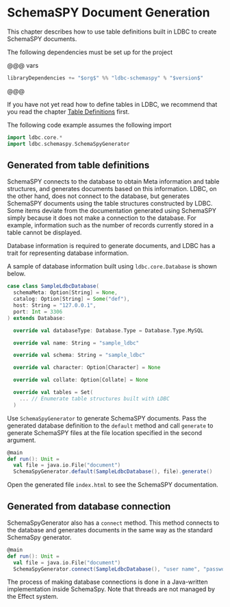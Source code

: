 # SchemaSPY Document Generation

This chapter describes how to use table definitions built in LDBC to create SchemaSPY documents.

The following dependencies must be set up for the project

@@@ vars
```scala
libraryDependencies += "$org$" %% "ldbc-schemaspy" % "$version$"
```
@@@

If you have not yet read how to define tables in LDBC, we recommend that you read the chapter [Table Definitions](http://localhost:4000/en/01-Table-Definitions.html) first.

The following code example assumes the following import

```scala 3
import ldbc.core.*
import ldbc.schemaspy.SchemaSpyGenerator
```

## Generated from table definitions

SchemaSPY connects to the database to obtain Meta information and table structures, and generates documents based on this information. LDBC, on the other hand, does not connect to the database, but generates SchemaSPY documents using the table structures constructed by LDBC.
Some items deviate from the documentation generated using SchemaSPY simply because it does not make a connection to the database. For example, information such as the number of records currently stored in a table cannot be displayed.

Database information is required to generate documents, and LDBC has a trait for representing database information.

A sample of database information built using `ldbc.core.Database` is shown below.

```scala 3
case class SampleLdbcDatabase(
  schemaMeta: Option[String] = None,
  catalog: Option[String] = Some("def"),
  host: String = "127.0.0.1",
  port: Int = 3306
) extends Database:

  override val databaseType: Database.Type = Database.Type.MySQL

  override val name: String = "sample_ldbc"

  override val schema: String = "sample_ldbc"

  override val character: Option[Character] = None

  override val collate: Option[Collate] = None

  override val tables = Set(
    ... // Enumerate table structures built with LDBC
  )
```

Use `SchemaSpyGenerator` to generate SchemaSPY documents. Pass the generated database definition to the `default` method and call `generate` to generate SchemaSPY files at the file location specified in the second argument.

```scala 3
@main
def run(): Unit =
  val file = java.io.File("document")
  SchemaSpyGenerator.default(SampleLdbcDatabase(), file).generate()
```

Open the generated file `index.html` to see the SchemaSPY documentation.

## Generated from database connection

SchemaSpyGenerator also has a `connect` method. This method connects to the database and generates documents in the same way as the standard SchemaSpy generator.

```scala 3
@main
def run(): Unit =
  val file = java.io.File("document")
  SchemaSpyGenerator.connect(SampleLdbcDatabase(), "user name", "password" file).generate()
```

The process of making database connections is done in a Java-written implementation inside SchemaSpy. Note that threads are not managed by the Effect system.
